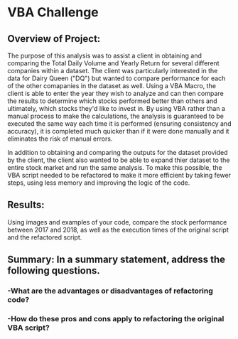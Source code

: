 # VBA Challenge

## Overview of Project: 

The purpose of this analysis was to assist a client in obtaining and comparing the Total Daily Volume and Yearly Return for several different companies within a dataset.  The client was particularly interested in the data for Dairy Queen ("DQ") but wanted to compare performance for each of the other comapanies in the dataset as well.  Using a VBA Macro, the client is able to enter the year they wish to analyze and can then compare the results to determine which stocks performed better than others and ultimately, which stocks they'd like to invest in.  By using VBA rather than a manual process to make the calculations, the analysis is guaranteed to be executed the same way each time it is performed (ensuring consistency and accuracy), it is completed much quicker than if it were done manually and it eliminates the risk of manual errors.

In addition to obtaining and comparing the outputs for the dataset provided by the client, the client also wanted to be able to expand thier dataset to the entire stock market and run the same analysis.  To make this possible, the VBA script needed to be refactored to make it more efficient by taking fewer steps, using less memory and improving the logic of the code.

## Results: 

Using images and examples of your code, compare the stock performance between 2017 and 2018, as well as the execution times of the original script and the refactored script.


## Summary: In a summary statement, address the following questions.

### -What are the advantages or disadvantages of refactoring code?
### -How do these pros and cons apply to refactoring the original VBA script?
